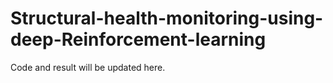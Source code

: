 # Structural-health-monitoring-using-deep-Reinforcement-learning
Code and result will be updated here.

